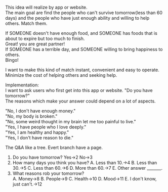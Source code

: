 This idea will realize by app or website.  
The main goal are find the people who can't survive tomorrow(less than 60 days) and the people who have just enough ability and willing to help others. 
Match them.  
  
If SOMEONE doesn't have enough food, and SOMEONE has foods that is about to expire but too much to finish.  
Great! you are great partner!  
If SOMEONE has a terrible day, and SOMEONE willing to bring happiness to others.  
Bingo!  
  
I want to make this kind of match instant, convenient and easy to operate.  
Minimize the cost of helping others and seeking help.  
  
  
Implementation:  
I want to ask users who first get into this app or website. "Do you have tomorrow?"    
The reasons which make your answer could depend on a lot of aspects.  
  
"No, I don't have enough money."  
"No, my body is broken."  
"No, some weird thought in my brain let me too painful to live."  
"Yes, I have people who I love deeply."  
"Yes, I am healthy and happy."  
"Yes, I don't have reason to die."  

The Q&A like a tree. Evert branch have a page.
1. Do you have tomorrow? Yes->2 No->3  
2. How many days you think you have?
  A. Less than 10.->4
  B. Less than 30.->5
  C. Less than 60.->6
  D. More than 60.->7
  E. Other answer _______.  
3. What reasons rob your tomorrow?  
  A. Money->8
  B. People->9
  C. Health->10
  D. Mood->11
  E. I don't know, just can't.->12   
  
